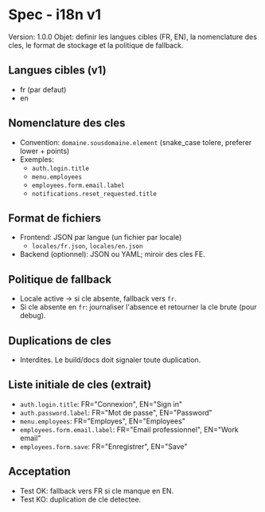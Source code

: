 # Spec - i18n v1

Version: 1.0.0
Objet: definir les langues cibles (FR, EN), la nomenclature des cles, le format de stockage et la politique de fallback.

## Langues cibles (v1)
- fr (par defaut)
- en

## Nomenclature des cles
- Convention: `domaine.sousdomaine.element` (snake_case tolere, preferer lower + points)
- Exemples:
  - `auth.login.title`
  - `menu.employees`
  - `employees.form.email.label`
  - `notifications.reset_requested.title`

## Format de fichiers
- Frontend: JSON par langue (un fichier par locale)
  - `locales/fr.json`, `locales/en.json`
- Backend (optionnel): JSON ou YAML; miroir des cles FE.

## Politique de fallback
- Locale active -> si cle absente, fallback vers `fr`.
- Si cle absente en `fr`: journaliser l'absence et retourner la cle brute (pour debug).

## Duplications de cles
- Interdites. Le build/docs doit signaler toute duplication.

## Liste initiale de cles (extrait)
- `auth.login.title`: FR="Connexion", EN="Sign in"
- `auth.password.label`: FR="Mot de passe", EN="Password"
- `menu.employees`: FR="Employes", EN="Employees"
- `employees.form.email.label`: FR="Email professionnel", EN="Work email"
- `employees.form.save`: FR="Enregistrer", EN="Save"

## Acceptation
- Test OK: fallback vers FR si cle manque en EN.
- Test KO: duplication de cle detectee.

